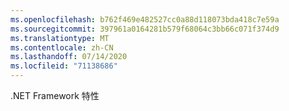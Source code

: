 ```yaml
---
ms.openlocfilehash: b762f469e482527cc0a88d118073bda418c7e59a
ms.sourcegitcommit: 397961a0164281b579f68064c3bb66c071f374d9
ms.translationtype: MT
ms.contentlocale: zh-CN
ms.lasthandoff: 07/14/2020
ms.locfileid: "71138686"
---
```

.NET Framework 特性